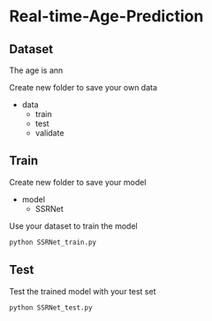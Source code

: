 # Real-time-Age-Prediction

## Dataset

The age is ann

Create new folder to save your own data
* data
  * train
  * test
  * validate

## Train

Create new folder to save your model
* model
  * SSRNet

Use your dataset to train the model
```sh
python SSRNet_train.py
```

## Test

Test the trained model with your test set
```sh
python SSRNet_test.py
```
